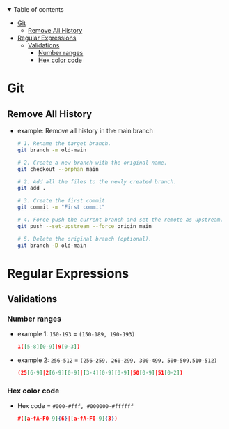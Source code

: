 <details open="open">
  <summary>Table of contents</summary>
  <ul>
    <li>
      <a href="#git">Git</a>
      <ul>
        <li>
          <a href="#remove-all-history">Remove All History</a>
        </li>
      </ul>
    </li>
    <li>
      <a href="#regular-expressions">Regular Expressions</a>
      <ul>        
        <li>
          <a href="#validations">Validations</a>
          <ul>
            <li>
              <a href="#number-ranges">Number ranges</a>
            </li>
            <li>
              <a href="#hex-color-code">Hex color code</a>
            </li>
          </ul>
        </li>
      </li>
    </ul>
  </ul>
</details>

# Git

## Remove All History

- example: Remove all history in the main branch

  ```bash
  # 1. Rename the target branch.
  git branch -m old-main

  # 2. Create a new branch with the original name.
  git checkout --orphan main

  # 2. Add all the files to the newly created branch.
  git add .

  # 3. Create the first commit.
  git commit -m "First commit"

  # 4. Force push the current branch and set the remote as upstream.
  git push --set-upstream --force origin main

  # 5. Delete the original branch (optional).
  git branch -D old-main
  ```

# Regular Expressions

## Validations

### Number ranges

- example 1: `150-193` = `(150-189, 190-193)`

  ```json
  1([5-8][0-9]|9[0-3])
  ```

- example 2: `256-512` = `(256-259, 260-299, 300-499, 500-509,510-512)`

  ```json
  (25[6-9]|2[6-9][0-9]|[3-4][0-9][0-9]|50[0-9]|51[0-2])
  ```

### Hex color code

- Hex code = `#000-#fff, #000000-#ffffff`
  ```json
  #([a-fA-F0-9]{6}|[a-fA-F0-9]{3})
  ```
